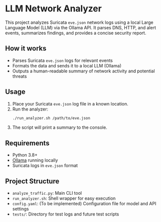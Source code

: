 # LLM Network Analyzer

This project analyzes Suricata `eve.json` network logs using a local Large Language Model (LLM) via the Ollama API. It parses DNS, HTTP, and alert events, summarizes findings, and provides a concise security report.

## How it works
- Parses Suricata `eve.json` logs for relevant events
- Formats the data and sends it to a local LLM (Ollama)
- Outputs a human-readable summary of network activity and potential threats

## Usage
1. Place your Suricata `eve.json` log file in a known location.
2. Run the analyzer:
   ```bash
   ./run_analyzer.sh /path/to/eve.json
   ```
3. The script will print a summary to the console.

## Requirements
- Python 3.8+
- [Ollama](https://ollama.com/) running locally
- Suricata logs in `eve.json` format

## Project Structure
- `analyze_traffic.py`: Main CLI tool
- `run_analyzer.sh`: Shell wrapper for easy execution
- `config.yaml`: (To be implemented) Configuration file for model and API settings
- `tests/`: Directory for test logs and future test scripts 